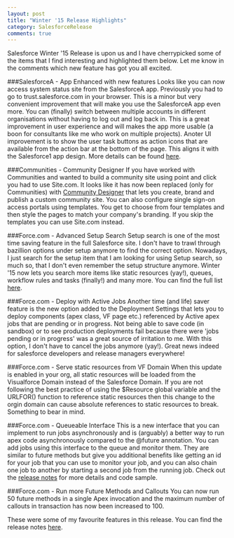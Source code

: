 ```yaml
---
layout: post
title: "Winter '15 Release Highlights"
category: SalesforceRelease
comments: true
---
```


Salesforce Winter '15 Release is upon us and I have cherrypicked some of the items
that I find interesting and highlighted them below. Let me know in the comments which new feature has got you all excited.

###SalesforceA - App Enhanced with new features
Looks like you can now access system status site from the SalesforceA app. Previously you had to go to trust.salesforce.com in your browser. This 
is a minor but very convenient improvement that will make you use the SalesforceA app even more. 
You can (finally) switch between multiple accounts in different organisations without having to log out and log back in. This is a great improvement
in user experience and will makes the app more usable (a boon for consultants like me who work on multiple projects).
Anoter UI improvement is to show the user task buttons as action icons that are available from the action bar at the bottom of the page. This aligns
it with the Salesforce1 app design. More details can be found 
[here](http://releasenotes.docs.salesforce.com/en-us/winter15/release-notes/rn_mobile_salesforceA.htm).

###Communities - Community Designer
If you have worked with Communities and wanted to build a community site using point and click you had to use Site.com. It looks like it has now
been replaced (only for Communities) with [Community Designer](http://releasenotes.docs.salesforce.com/en-us/winter15/release-notes/rn_networks_comm_designer.htm) that lets you create, brand and publish a custom community site. You can also
configure single sign-on access portals using templates. You get to choose from four templates and then style the pages to match your company's 
branding. If you skip the templates you can use Site.com instead.

###Force.com - Advanced Setup Search
Setup search is one of the most time saving feature in the full Salesforce site. I don't have to trawl through bazillion options under setup anymore 
to find the correct option. Nowadays, I just search for the setup item that I am looking for using Setup search, so much so, that I don't even remember the 
setup structure anymore. Winter '15 now lets you search more items like static resources (yay!), queues, workflow rules and tasks (finally!) and
many more. You can find the full list [here](http://releasenotes.docs.salesforce.com/en-us/winter15/release-notes/rn_forcecom_setup_search.htm).

###Force.com - Deploy with Active Jobs
Another time (and life) saver feature is the new option added to the Deployment Settings that lets you to deploy components (apex class, VF page etc.)
referenced by Active apex jobs that are pending or in progress. Not being able to save code (in sandbox) or to see production deployments fail because there
were 'jobs pending or in progress' was a great source of irritation to me. With this option, I don't have to cancel the jobs anymore (yay!). Great news 
indeed for salesforce developers and release managers everywhere!

###Force.com - Serve static resources from VF Domain
When this update is enabled in your org, all static resources will be loaded from the Visualforce Domain instead of the Salesforce Domain. If you 
are not following the best practice of using the $Resource global variable and the URLFOR() function to reference static resources then this change
to the orgin domain can cause absolute references to static resources to break. Something to bear in mind.

###Force.com - Queueable Interface
This is a new interface that you can implement to run jobs asynchronously and is (arguably) a better way to run apex code asynchronously compared to the @future annotation. 
You can add jobs using this interface to the queue
and monitor them. They are similar to future methods but give you additional benefits like getting an id for your job that you can use to monitor your
job, and you can also chain one job to another by starting a second job from the running job. 
Check out the [release notes](http://releasenotes.docs.salesforce.com/en-us/winter15/release-notes/rn_apex_queueing_jobs.htm) 
for more details and code sample. 

###Force.com - Run more Future Methods and Callouts
You can now run 50 future methods in a single Apex invocation and the maximum number of callouts in transaction has now been increased to 100.

These were some of my favourite features in this release. 
You can find the release notes [here](http://releasenotes.docs.salesforce.com/en-us/winter15/release-notes/rn_included_release_notes.htm).

